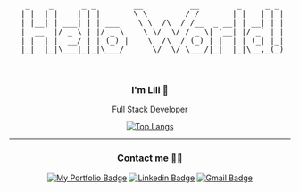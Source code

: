  <pre align="center">
  _    _      _ _        __          __        _     _ _ 
 | |  | |    | | |       \ \        / /       | |   | | |
 | |__| | ___| | | ___    \ \  /\  / /__  _ __| | __| | |
 |  __  |/ _ \ | |/ _ \    \ \/  \/ / _ \| '__| |/ _` | |
 | |  | |  __/ | | (_) |    \  /\  / (_) | |  | | (_| |_|
 |_|  |_|\___|_|_|\___/      \/  \/ \___/|_|  |_|\__,_(_)
                                                         
 </pre>

 <h3 align='center'>I'm Lili 👋</h3>

 <p align='center'>Full Stack Developer</p>

<div align='center' justify='center'>

[![Top Langs](https://github-readme-stats.vercel.app/api/top-langs/?username=lilileiva&layout=compact)](https://github.com/anuraghazra/github-readme-stats)

</div>

---

<h3 align='center'>Contact me 🤝🏻</h3>

<div align='center'>

[![My Portfolio Badge](https://img.shields.io/badge/my_portfolio-404D59?style=for-the-badge)](https://lilianaleiva.vercel.app/)
[![Linkedin Badge](https://img.shields.io/badge/LinkedIn-0077B5?style=for-the-badge&logo=linkedin&logoColor=white)](https://www.linkedin.com/in/lilianaleiva/)
[![Gmail Badge](https://img.shields.io/badge/Gmail-D14836?style=for-the-badge&logo=gmail&logoColor=white)](mailto:"lilianadelcleiva@gmail.com")

 </div>
